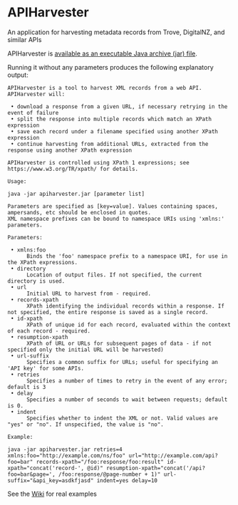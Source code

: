 # APIHarvester
An application for harvesting metadata records from Trove, DigitalNZ, and similar APIs

APIHarvester is [available as an executable Java archive (jar) file](https://github.com/Conal-Tuohy/APIHarvester/releases/latest). 

Running it without any parameters produces the following explanatory output:

```
APIHarvester is a tool to harvest XML records from a web API. APIHarvester will:

 • download a response from a given URL, if necessary retrying in the event of failure
 • split the response into multiple records which match an XPath expression
 • save each record under a filename specified using another XPath expression
 • continue harvesting from additional URLs, extracted from the response using another XPath expression

APIHarvester is controlled using XPath 1 expressions; see https://www.w3.org/TR/xpath/ for details.

Usage:

java -jar apiharvester.jar [parameter list]

Parameters are specified as [key=value]. Values containing spaces, ampersands, etc should be enclosed in quotes.
XML namespace prefixes can be bound to namespace URIs using 'xmlns:' parameters.

Parameters:

 • xmlns:foo
      Binds the 'foo' namespace prefix to a namespace URI, for use in the XPath expressions.
 • directory
      Location of output files. If not specified, the current directory is used.
 • url
      Initial URL to harvest from - required.
 • records-xpath
      XPath identifying the individual records within a response. If not specified, the entire response is saved as a single record.
 • id-xpath
      XPath of unique id for each record, evaluated within the context of each record - required.
 • resumption-xpath
      XPath of URL or URLs for subsequent pages of data - if not specified only the initial URL will be harvested)
 • url-suffix
      Specifies a common suffix for URLs; useful for specifying an 'API key' for some APIs.
 • retries
      Specifies a number of times to retry in the event of any error; default is 3
 • delay
      Specifies a number of seconds to wait between requests; default is 0.
 • indent
      Specifies whether to indent the XML or not. Valid values are "yes" or "no". If unspecified, the value is "no".

Example:

java -jar apiharvester.jar retries=4 xmlns:foo="http://example.com/ns/foo" url="http://example.com/api?foo=bar" records-xpath="/foo:response/foo:result" id-xpath="concat('record-', @id)" resumption-xpath="concat('/api?foo=bar&page=', /foo:response/@page-number + 1)" url-suffix="&api_key=asdkfjasd" indent=yes delay=10
```

See the [Wiki](https://github.com/Conal-Tuohy/APIHarvester/wiki) for real examples
